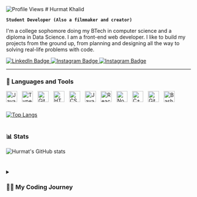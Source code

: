 <img src = "https://komarev.com/ghpvc/?username=hurmatkhalid&color=orange&style=flat-square" alt ="Profile Views">
# Hurmat Khalid

**`Student Developer (Also a filmmaker and creator)`**

I'm a college sophomore doing my BTech in computer science and a diploma in Data Science. I am a front-end web developer. I like to build my projects from the ground up, from planning and designing all the way to solving real-life problems with code.

   <p align="left"> 

  <a href="https://www.linkedin.com/in/hurmatkhalid/">
    <img src="https://img.shields.io/badge/LinkedIn-red?style=for-the-badge&logo=linkedin&logoColor=white" alt="LinkedIn Badge"/>
  </a>
<!--   <a href="https://www.youtube.com/channel/UCO4LrmJq3Ix_riX8HVTds2Q">
    <img src="https://img.shields.io/badge/youtube-red?style=for-the-badge&logo=youtube&logoColor=white" alt="Youtube Badge"/>
  </a> -->
  <a href="https://www.instagram.com/hurmatkx/">
    <img src="https://img.shields.io/badge/instagram-orange?style=for-the-badge&logo=instagram&logoColor=white" alt="Instagram Badge"/>
  </a>
  <a href="https://twitter.com/HurmatKhalid/">
    <img src="https://img.shields.io/badge/twitter-blue?style=for-the-badge&logo=twitter&logoColor=white" alt="Instagram Badge"/>
  </a>
   </p>

---

### 🧰 Languages and Tools

<img align="left" alt="Java" width="30px" style="padding-right:10px;" src="https://cdn.jsdelivr.net/gh/devicons/devicon/icons/java/java-original.svg"/>
<img align="left" alt="TypeScript" width="30px" style="padding-right:10px;" src="https://cdn.jsdelivr.net/gh/devicons/devicon/icons/typescript/typescript-plain.svg" />
<img align="left" alt="Git" width="30px" style="padding-right:10px;" src="https://cdn.jsdelivr.net/gh/devicons/devicon/icons/git/git-original.svg" />
<img align="left" alt="HTML" width="30px" style="padding-right:10px;" src="https://cdn.jsdelivr.net/gh/devicons/devicon/icons/html5/html5-plain.svg" />
<img align="left" alt="CSS" width="30px" style="padding-right:10px;" src="https://cdn.jsdelivr.net/gh/devicons/devicon/icons/css3/css3-plain.svg" />
<img align="left" alt="JavaScript" width="30px" style="padding-right:10px;" src="https://cdn.jsdelivr.net/gh/devicons/devicon/icons/javascript/javascript-plain.svg" />
<img align="left" alt="React" width="30px" style="padding-right:10px;" src="https://cdn.jsdelivr.net/gh/devicons/devicon/icons/react/react-original.svg" />
<img align="left" alt="NodeJS" width="30px" style="padding-right:10px;" src="https://cdn.jsdelivr.net/gh/devicons/devicon/icons/nodejs/nodejs-original.svg" />
<!-- <img align="left" alt="Python" width="30px" style="padding-right:10px;" src="https://cdn.jsdelivr.net/gh/devicons/devicon/icons/python/python-plain.svg" /> -->
<img align="left" alt="C++" width="30px" style="padding-right:10px;" src="https://cdn.jsdelivr.net/gh/devicons/devicon/icons/cplusplus/cplusplus-line.svg" />
<img align="left" alt="GitHub" width="30px" style="padding-right:10px;" src="https://cdn.jsdelivr.net/gh/devicons/devicon/icons/github/github-original.svg" />
<img align="left" alt="Bash" width="30px" style="padding-right:10px;" src="https://cdn.jsdelivr.net/gh/devicons/devicon/icons/bash/bash-original.svg" />
<br />

#
[![Top Langs](https://github-readme-stats.vercel.app/api/top-langs/?username=hurmatkhalid&layout=compact&theme=gruvbox)](https://github.com/anuraghazra/github-readme-stats)

#

### 📊 Stats

![Hurmat's GitHub stats](https://github-readme-stats.vercel.app/api?username=hurmatkhalid&show_icons=true&theme=gruvbox)

<!-- ![GitHub Streak](https://streak-stats.demolab.com?user=ForrestKnight&theme=gruvbox&border_radius=4.5) -->

#

<details>
 <summary><h3>👨‍💻 My Coding Journey</h3></summary>
   I started my coding journey as a naive computer science student with a passion to learn everything I could about this programming world - code, unix, linux, theory. And all the while, teaching myself iOS development with a dream to build my own app, but that soon got overshadowed by my desire to excel in Java. A desire that landed me a full-stack software engineering job upon graduation. However, I had another desire I had been pursuing throughout this time - YouTube content creation. I eventually ended up quitting my software engineering job to pursue YouTube full-time, and that has been my focus ever since. But there's something that's always bothered me about my journey - abandoning my dream of building my own app to pursue the safe route, a job. Now I've already taken the leap away from that safety net into this uncomfortable, unexplored world that it being a creator. And it worked out, but again, it became comfortable. It's easier to create a video than go out on a ledge and build my own product. I do have to eat, at the end of the day, but I think it's time. It's time to get uncomfortable again. I have a burning desire to get back on the horse, and fulfill that dream younger me had of building my own app, my own product. And in order to do that, I'll be implmementing a few measures to streamline my YouTube content to focus more time on fulfilling that dream - a dream that I'll be ready to tackle in 2023 due to the measure I'm putting in place now until the end of 2022. Don't wait up, because I'm coming.
